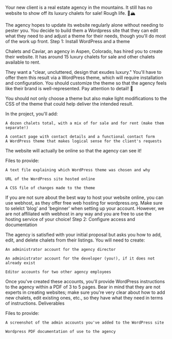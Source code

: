 Your new client is a real estate agency in the mountains. It still has no website to show off its luxury chalets for sale! Rough life. 🏰🏔

The agency hopes to update its website regularly alone without needing to pester you. You decide to build them a Wordpress site that they can edit what they need to and adjust a theme for their needs, though you'll do most of the work up front.
Step 1: Install WordPress and a theme

Chalets and Caviar, an agency in Aspen, Colorado, has hired you to create their website. It has around 15 luxury chalets for sale and other chalets available to rent.

They want a "clear, uncluttered, design that exudes luxury." You'll have to offer them this result via a WordPress theme, which will require installation and configuration. You should customize the theme so that the agency feels like their brand is well-represented. Pay attention to detail! 🔎

You should not only choose a theme but also make light modifications to the CSS of the theme that could help deliver the intended result. 

In the project, you'll add:

    A dozen chalets total, with a mix of for sale and for rent (make them separate!)

    A contact page with contact details and a functional contact form
    A WordPress theme that makes logical sense for the client's requests

The website will actually be online so that the agency can see it!

Files to provide:

    A text file explaining which WordPress theme was chosen and why

    URL of the WordPress site hosted online

    A CSS file of changes made to the theme

If you are not sure about the best way to host your website online, you can use webhost, as they offer free web hosting for wordpress.org. Make sure to selelct 'blog' and 'beginner' when setting up your account. However, we are not affiliated with webhost in any way and you are free to use the hosting service of your choice!
Step 2: Configure access and documentation

The agency is satisfied with your initial proposal but asks you how to add, edit, and delete chalets from their listings. You will need to create:

    An administrator account for the agency director

    An administrator account for the developer (you!), if it does not already exist

    Editor accounts for two other agency employees

Once you've created these accounts, you'll provide WordPress instructions to the agency within a PDF of 3 to 5 pages. Bear in mind that they are not experts in creating websites; make sure you're very clear about how to add new chalets, edit existing ones, etc., so they have what they need in terms of instructions. 
Deliverables

Files to provide:

    A screenshot of the admin accounts you've added to the WordPress site

    Wordpress PDF documentation of use to the agency 
